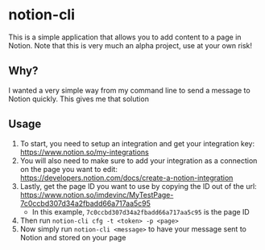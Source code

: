 # notion-cli
This is a simple application that allows you to add content to a page in Notion.
Note that this is very much an alpha project, use at your own risk!

## Why?
I wanted a very simple way from my command line to send a message to Notion quickly. This gives me that solution

## Usage
1. To start, you need to setup an integration and get your integration key: https://www.notion.so/my-integrations
2. You will also need to make sure to add your integration as a connection on the page you want to edit: https://developers.notion.com/docs/create-a-notion-integration
3. Lastly, get the page ID you want to use by copying the ID out of the url: https://www.notion.so/imdevinc/MyTestPage-7c0ccbd307d34a2fbadd66a717aa5c95
   + In this example, `7c0ccbd307d34a2fbadd66a717aa5c95` is the page ID
4. Then run `notion-cli cfg -t <token> -p <page>`
5. Now simply run `notion-cli <message>` to have your message sent to Notion and stored on your page



